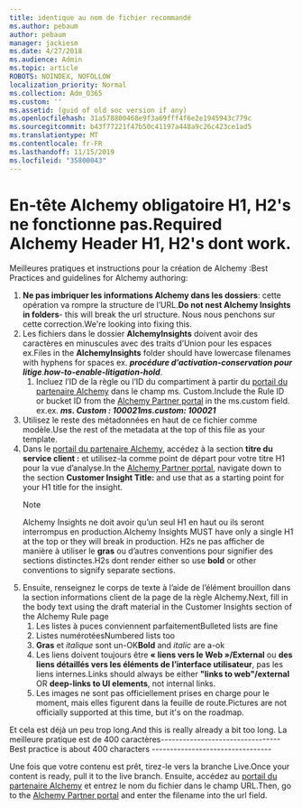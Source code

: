 ```yaml
---
title: identique au nom de fichier recommandé
ms.author: pebaum
author: pebaum
manager: jackiesm
ms.date: 4/27/2018
ms.audience: Admin
ms.topic: article
ROBOTS: NOINDEX, NOFOLLOW
localization_priority: Normal
ms.collection: Adm_O365
ms.custom: ''
ms.assetid: (guid of old soc version if any)
ms.openlocfilehash: 31a578800468e9f3a69fff4f6e2e1945943c779c
ms.sourcegitcommit: b43f77221f47b50c41197a448a9c26c423ce1ad5
ms.translationtype: MT
ms.contentlocale: fr-FR
ms.lasthandoff: 11/15/2019
ms.locfileid: "35800043"
---
```

# <a name="required-alchemy-header-h1-h2s-dont-work"></a><span data-ttu-id="e8086-102">En-tête Alchemy obligatoire H1, H2's ne fonctionne pas.</span><span class="sxs-lookup"><span data-stu-id="e8086-102">Required Alchemy Header H1, H2's dont work.</span></span>
<span data-ttu-id="e8086-103">Meilleures pratiques et instructions pour la création de Alchemy :</span><span class="sxs-lookup"><span data-stu-id="e8086-103">Best Practices and guidelines for Alchemy authoring:</span></span>

1. <span data-ttu-id="e8086-104">**Ne pas imbriquer les informations Alchemy dans les dossiers**: cette opération va rompre la structure de l’URL.</span><span class="sxs-lookup"><span data-stu-id="e8086-104">**Do not nest Alchemy Insights in folders**- this will break the url structure.</span></span> <span data-ttu-id="e8086-105">Nous nous penchons sur cette correction.</span><span class="sxs-lookup"><span data-stu-id="e8086-105">We're looking into fixing this.</span></span>
1. <span data-ttu-id="e8086-106">Les fichiers dans le dossier **AlchemyInsights** doivent avoir des caractères en minuscules avec des traits d’Union pour les espaces ex.</span><span class="sxs-lookup"><span data-stu-id="e8086-106">Files in the **AlchemyInsights** folder should have lowercase filenames with hyphens for spaces ex.</span></span> <span data-ttu-id="e8086-107">***procédure d’activation-conservation pour litige***.</span><span class="sxs-lookup"><span data-stu-id="e8086-107">***how-to-enable-litigation-hold***.</span></span>
    1. <span data-ttu-id="e8086-108">Incluez l’ID de la règle ou l’ID du compartiment à partir du [portail du partenaire Alchemy](https://alchemyportal.azurewebsites.net) dans le champ ms. Custom.</span><span class="sxs-lookup"><span data-stu-id="e8086-108">Include the Rule ID or bucket ID from the [Alchemy Partner portal](https://alchemyportal.azurewebsites.net) in the ms.custom field.</span></span> <span data-ttu-id="e8086-109">ex.</span><span class="sxs-lookup"><span data-stu-id="e8086-109">ex.</span></span> <span data-ttu-id="e8086-110">***ms. Custom : 100021***</span><span class="sxs-lookup"><span data-stu-id="e8086-110">***ms.custom: 100021***</span></span>
1. <span data-ttu-id="e8086-111">Utilisez le reste des métadonnées en haut de ce fichier comme modèle.</span><span class="sxs-lookup"><span data-stu-id="e8086-111">Use the rest of the metadata at the top of this file as your template.</span></span>
1. <span data-ttu-id="e8086-112">Dans le [portail du partenaire Alchemy](https://alchemyportal.azurewebsites.net), accédez à la section **titre du service client :** et utilisez-la comme point de départ pour votre titre H1 pour la vue d’analyse.</span><span class="sxs-lookup"><span data-stu-id="e8086-112">In the [Alchemy Partner portal](https://alchemyportal.azurewebsites.net), navigate down to the section **Customer Insight Title:** and use that as a starting point for your H1 title for the insight.</span></span> 
    > [!NOTE]
    > <span data-ttu-id="e8086-113">Alchemy Insights ne doit avoir qu’un seul H1 en haut ou ils seront interrompus en production.</span><span class="sxs-lookup"><span data-stu-id="e8086-113">Alchemy Insights MUST have only a single H1 at the top or they will break in production.</span></span> <span data-ttu-id="e8086-114">H2s ne pas afficher de manière à utiliser le **gras** ou d’autres conventions pour signifier des sections distinctes.</span><span class="sxs-lookup"><span data-stu-id="e8086-114">H2s dont render either so use **bold** or other conventions to signify separate sections.</span></span>
1. <span data-ttu-id="e8086-115">Ensuite, renseignez le corps de texte à l’aide de l’élément brouillon dans la section informations client de la page de la règle Alchemy.</span><span class="sxs-lookup"><span data-stu-id="e8086-115">Next, fill in the body text using the draft material in the Customer Insights section of the Alchemy Rule page</span></span>
    1. <span data-ttu-id="e8086-116">Les listes à puces conviennent parfaitement</span><span class="sxs-lookup"><span data-stu-id="e8086-116">Bulleted lists are fine</span></span>
    1. <span data-ttu-id="e8086-117">Listes numérotées</span><span class="sxs-lookup"><span data-stu-id="e8086-117">Numbered lists too</span></span>
    1. <span data-ttu-id="e8086-118">**Gras** et *italique* sont un-OK</span><span class="sxs-lookup"><span data-stu-id="e8086-118">**Bold** and *italic* are a-ok</span></span>
    1. <span data-ttu-id="e8086-119">Les liens doivent toujours être **« liens vers le Web »/External** ou **des liens détaillés vers les éléments de l’interface utilisateur**, pas les liens internes.</span><span class="sxs-lookup"><span data-stu-id="e8086-119">Links should always be either **"links to web"/external** OR **deep-links to UI elements**, not internal links.</span></span>
    1. <span data-ttu-id="e8086-120">Les images ne sont pas officiellement prises en charge pour le moment, mais elles figurent dans la feuille de route.</span><span class="sxs-lookup"><span data-stu-id="e8086-120">Pictures are not officially supported at this time, but it's on the roadmap.</span></span>

<span data-ttu-id="e8086-121">Et cela est déjà un peu trop long.</span><span class="sxs-lookup"><span data-stu-id="e8086-121">And this is really already a bit too long.</span></span> <span data-ttu-id="e8086-122">La meilleure pratique est de 400 caractères---------------------------------</span><span class="sxs-lookup"><span data-stu-id="e8086-122">Best practice is about 400 characters ---------------------------------</span></span>

<span data-ttu-id="e8086-123">Une fois que votre contenu est prêt, tirez-le vers la branche Live.</span><span class="sxs-lookup"><span data-stu-id="e8086-123">Once your content is ready, pull it to the live branch.</span></span> <span data-ttu-id="e8086-124">Ensuite, accédez au [portail du partenaire Alchemy](https://alchemyportal.azurewebsites.net) et entrez le nom du fichier dans le champ URL.</span><span class="sxs-lookup"><span data-stu-id="e8086-124">Then, go to the [Alchemy Partner portal](https://alchemyportal.azurewebsites.net) and enter the filename into the url field.</span></span> 